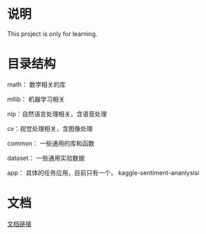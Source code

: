 说明
=

This project is only for learning.  

目录结构
=
math： 数学相关的库  

mllib： 机器学习相关  

nlp：自然语言处理相关，含语音处理  

cv：视觉处理相关，含图像处理  

common： 一些通用的库和函数  

dataset： 一些通用实验数据  

app： 具体的任务应用，目前只有一个， kaggle-sentiment-ananlysisi  

文档
=
[文档链接](http://liuxiaoliang.github.io/)

